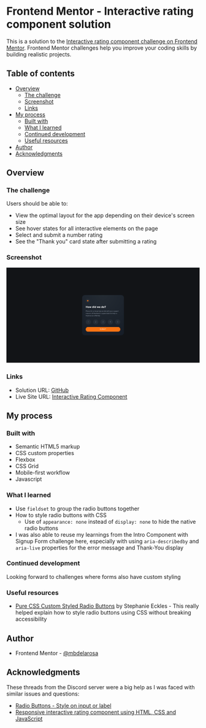 # Frontend Mentor - Interactive rating component solution

This is a solution to the [Interactive rating component challenge on Frontend Mentor](https://www.frontendmentor.io/challenges/interactive-rating-component-koxpeBUmI). Frontend Mentor challenges help you improve your coding skills by building realistic projects. 

## Table of contents

- [Overview](#overview)
  - [The challenge](#the-challenge)
  - [Screenshot](#screenshot)
  - [Links](#links)
- [My process](#my-process)
  - [Built with](#built-with)
  - [What I learned](#what-i-learned)
  - [Continued development](#continued-development)
  - [Useful resources](#useful-resources)
- [Author](#author)
- [Acknowledgments](#acknowledgments)

## Overview

### The challenge

Users should be able to:

- View the optimal layout for the app depending on their device's screen size
- See hover states for all interactive elements on the page
- Select and submit a number rating
- See the "Thank you" card state after submitting a rating

### Screenshot

![](./design/screenshot-desktop.png)

### Links

- Solution URL: [GitHub](https://github.com/mbdelarosa/interactive-rating-component)
- Live Site URL: [Interactive Rating Component](https://mbdelarosa.github.io/interactive-rating-component/)

## My process

### Built with

- Semantic HTML5 markup
- CSS custom properties
- Flexbox
- CSS Grid
- Mobile-first workflow
- Javascript

### What I learned

- Use `fieldset` to group the radio buttons together
- How to style radio buttons with CSS
	- Use of `appearance: none` instead of `display: none` to hide the native radio buttons
- I was also able to reuse my learnings from the Intro Component with Signup Form challenge here, especially with using `aria-describedby` and `aria-live` properties for the error message and Thank-You display

### Continued development

Looking forward to challenges where forms also have custom styling

### Useful resources

- [Pure CSS Custom Styled Radio Buttons](https://moderncss.dev/pure-css-custom-styled-radio-buttons/) by Stephanie Eckles - This really helped explain how to style radio buttons using CSS without breaking accessibility

## Author

- Frontend Mentor - [@mbdelarosa](https://www.frontendmentor.io/profile/mbdelarosa)

## Acknowledgments

These threads from the Discord server were a big help as I was faced with similar issues and questions:
- [Radio Buttons - Style on input or label](https://discord.com/channels/824970620529279006/1113247011077116014)
- [Responsive interactive rating component using HTML, CSS and JavaScript](https://discord.com/channels/824970620529279006/1113247011077116014)

